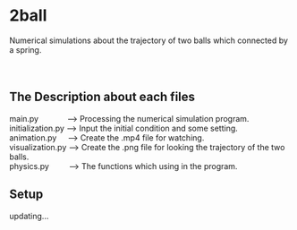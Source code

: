 # 2ball
Numerical simulations about the trajectory of two balls which connected by a spring.<br><br><br>

## The Description about each files
main.py &nbsp;&nbsp;&nbsp;&nbsp;&nbsp;&nbsp;&nbsp;&nbsp;&nbsp;&nbsp;&nbsp; --> Processing the numerical simulation program.  
initialization.py  --> Input the initial condition and some setting.  
animation.py &nbsp;&nbsp;&nbsp; --> Create the .mp4 file for watching.  
visualization.py   --> Create the .png file for looking the trajectory of the two balls.  
physics.py &nbsp;&nbsp;&nbsp;&nbsp;&nbsp;&nbsp;&nbsp; --> The functions which using in the program.

## Setup
updating...
